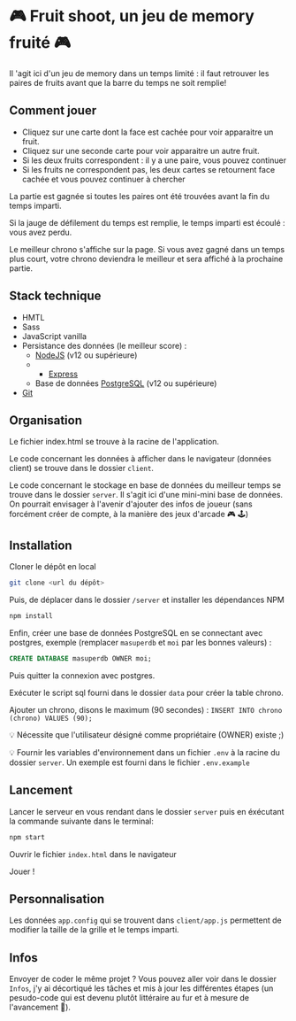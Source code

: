 # 🎮 Fruit shoot, un jeu de memory fruité 🎮 

Il 'agit ici d'un jeu de memory dans un temps limité : il faut retrouver les paires de fruits avant que la barre du temps ne soit remplie!

## Comment jouer

- Cliquez sur une carte dont la face est cachée pour voir apparaitre un fruit.
- Cliquez sur une seconde carte pour voir apparaitre un autre fruit.
- Si les deux fruits correspondent : il y a une paire, vous pouvez continuer
- Si les fruits ne correspondent pas, les deux cartes se retournent face cachée et vous pouvez continuer à chercher

La partie est gagnée si toutes les paires ont été trouvées avant la fin du temps imparti.

Si la jauge de défilement du temps est remplie, le temps imparti est écoulé : vous avez perdu.

Le meilleur chrono s'affiche sur la page. Si vous avez gagné dans un temps plus court, votre chrono deviendra le meilleur et sera affiché à la prochaine partie.

## Stack technique

- HMTL
- Sass
- JavaScript vanilla
- Persistance des données (le meilleur score) :
  - [NodeJS](https://nodejs.org/en/download/) (v12 ou supérieure) 
  - - [Express](https://expressjs.com/fr/)
  - Base de données [PostgreSQL](https://www.postgresql.org/download/) (v12 ou supérieure)
- [Git](https://git-scm.com/downloads)

## Organisation

Le fichier index.html se trouve à la racine de l'application.

Le code concernant les données à afficher dans le navigateur (données client) se trouve dans le dossier `client`.

Le code concernant le stockage en base de données du meilleur temps se trouve dans le dossier `server`. Il s'agit ici d'une mini-mini base de données. On pourrait envisager à l'avenir d'ajouter des infos de joueur (sans forcément créer de compte, à la manière des jeux d'arcade 🎮 🕹️) 

## Installation

Cloner le dépôt en local

```bash
git clone <url du dépôt>
```

Puis, de déplacer dans le dossier `/server` et installer les dépendances NPM

```bash
npm install
```

Enfin, créer une base de données PostgreSQL en se connectant avec postgres, exemple (remplacer `masuperdb` et `moi` par les bonnes valeurs) :

```sql
CREATE DATABASE masuperdb OWNER moi;
```
Puis quitter la connexion avec postgres.

Exécuter le script sql fourni dans le dossier `data` pour créer la table chrono.

Ajouter un chrono, disons le maximum (90 secondes) : `INSERT INTO chrono (chrono) VALUES (90);`

💡 Nécessite que l'utilisateur désigné comme propriétaire (OWNER) existe ;)

💡 Fournir les variables d'environnement dans un fichier `.env` à la racine du dossier `server`. Un exemple est fourni dans le fichier `.env.example`

## Lancement

Lancer le serveur en vous rendant dans le dossier `server` puis en éxécutant la commande suivante dans le terminal:

```bash
npm start
```
Ouvrir le fichier `index.html` dans le navigateur

Jouer !

## Personnalisation

Les données `app.config` qui se trouvent dans `client/app.js` permettent de modifier la taille de la grille et le temps imparti.

## Infos

Envoyer de coder le même projet ? Vous pouvez aller voir dans le dossier `Infos`, j'y ai décortiqué les tâches et mis à jour les différentes étapes (un pesudo-code qui est devenu plutôt littéraire au fur et à mesure de l'avancement 😬).